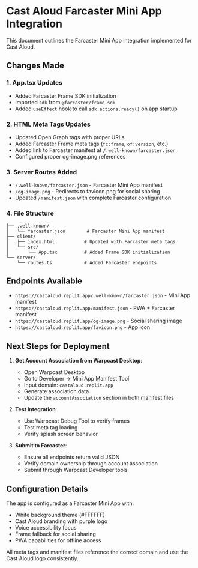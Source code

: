 # Cast Aloud Farcaster Mini App Integration

This document outlines the Farcaster Mini App integration implemented for Cast Aloud.

## Changes Made

### 1. App.tsx Updates
- Added Farcaster Frame SDK initialization
- Imported `sdk` from `@farcaster/frame-sdk`
- Added `useEffect` hook to call `sdk.actions.ready()` on app startup

### 2. HTML Meta Tags Updates
- Updated Open Graph tags with proper URLs
- Added Farcaster Frame meta tags (`fc:frame`, `of:version`, etc.)
- Added link to Farcaster manifest at `/.well-known/farcaster.json`
- Configured proper og-image.png references

### 3. Server Routes Added
- `/.well-known/farcaster.json` - Farcaster Mini App manifest
- `/og-image.png` - Redirects to favicon.png for social sharing
- Updated `/manifest.json` with complete Farcaster configuration

### 4. File Structure
```
├── .well-known/
│   └── farcaster.json        # Farcaster Mini App manifest
├── client/
│   ├── index.html           # Updated with Farcaster meta tags
│   └── src/
│       └── App.tsx          # Added Frame SDK initialization
└── server/
    └── routes.ts            # Added Farcaster endpoints
```

## Endpoints Available

- `https://castaloud.replit.app/.well-known/farcaster.json` - Mini App manifest
- `https://castaloud.replit.app/manifest.json` - PWA + Farcaster manifest
- `https://castaloud.replit.app/og-image.png` - Social sharing image
- `https://castaloud.replit.app/favicon.png` - App icon

## Next Steps for Deployment

1. **Get Account Association from Warpcast Desktop**:
   - Open Warpcast Desktop
   - Go to Developer → Mini App Manifest Tool
   - Input domain: `castaloud.replit.app`
   - Generate association data
   - Update the `accountAssociation` section in both manifest files

2. **Test Integration**:
   - Use Warpcast Debug Tool to verify frames
   - Test meta tag loading
   - Verify splash screen behavior

3. **Submit to Farcaster**:
   - Ensure all endpoints return valid JSON
   - Verify domain ownership through account association
   - Submit through Warpcast Developer tools

## Configuration Details

The app is configured as a Farcaster Mini App with:
- White background theme (#FFFFFF)
- Cast Aloud branding with purple logo
- Voice accessibility focus
- Frame fallback for social sharing
- PWA capabilities for offline access

All meta tags and manifest files reference the correct domain and use the Cast Aloud logo consistently.